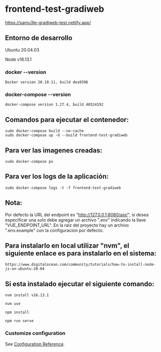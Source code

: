 # frontend-test-gradiweb

https://samu3le-gradiweb-test.netlify.app/

## Entorno de desarrollo

Ubuntu 20.04.03


Node v16.13.1

### docker --version

    Docker version 20.10.11, build dea9396

### docker-compose --version

    docker-compose version 1.27.4, build 40524192

## Comandos para ejecutar el contenedor:

    sudo docker-compose build --no-cache
    sudo docker-compose up -d --build frontend-test-gradiweb

## Para ver las imagenes creadas:

    sudo docker-compose ps

## Para ver los logs de la aplicación:

    sudo docker-compose logs -t -f frontend-test-gradiweb

## Nota:

Por defecto la URL del endpoint es "http://127.0.0.1:8080/api/", si desea especificar una solo debe agregar un archivo ".env" indicando la llave "VUE_ENDPOINT_URL". En la raiz del proyecto hay un archivo ".env.example" con la configuracion por defecto.

## Para instalarlo en local utilizar "nvm", el siguiente enlace es para instalarlo en el sistema:

    https://www.digitalocean.com/community/tutorials/how-to-install-node-js-on-ubuntu-20-04

## Si esta instalado ejecutar el siguiente comando:

    nvm install v16.13.1

    nvm use

    npm install
    
    npm run serve
### Customize configuration
See [Configuration Reference](https://cli.vuejs.org/config/).
